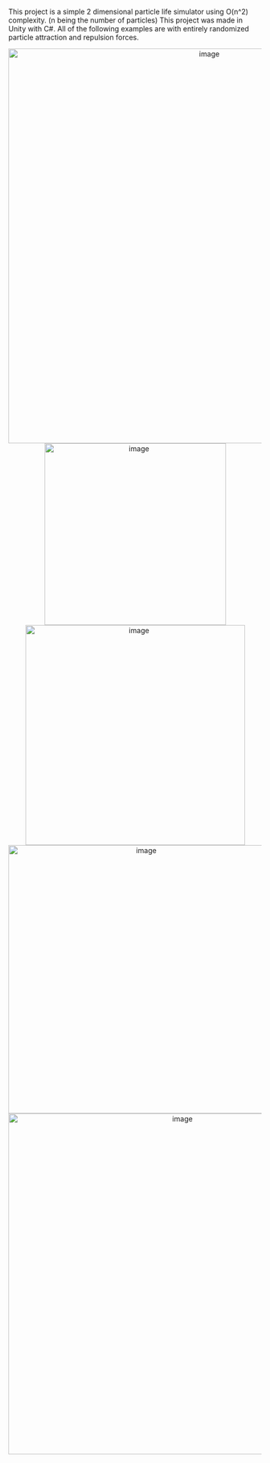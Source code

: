 This project is a simple 2 dimensional particle life simulator using O(n^2) complexity. (n being the number of particles)
This project was made in Unity with C#. All of the following examples are with entirely randomized particle attraction and repulsion forces.
<p align="center">
  <img width="784" alt="image" src="https://github.com/user-attachments/assets/73a6f050-d910-4090-bd5c-93a7d3f5a8f4" />
  <img width="361" alt="image" src="https://github.com/user-attachments/assets/9b333071-36fe-4d2d-879a-15fbbe9944a5" />
  <img width="437" alt="image" src="https://github.com/user-attachments/assets/a318055c-e8dc-4617-8aac-64da6171dd34" />
  <img width="533" alt="image" src="https://github.com/user-attachments/assets/a4cfdaf6-0528-4d12-9008-1f69f208b762" />
  <img width="677" alt="image" src="https://github.com/user-attachments/assets/59efa89e-8ae8-46af-a63c-fd7ce3ec7138" />
</p>

